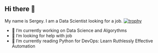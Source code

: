## Hi there 👋
My name is Sergey. I am a Data Scientist looking for a job.
[![trophy](https://github-profile-trophy.vercel.app/?username=ryo-ma&theme=onedark)](https://github.com/ryo-ma/github-profile-trophy)

- 🔭 I’m currently working on Data Science and Algorythms
- 🤔 I’m looking for help with job
- 🌱 I’m currently reading Python for DevOps: Learn Ruthlessly Effective Automation
<!--
**Sergey-Misyura/Sergey-Misyura** is a ✨ _special_ ✨ repository because its `README.md` (this file) appears on your GitHub profile.

Here are some ideas to get you started:

- 🔭 I’m currently working on ...
- 🌱 I’m currently learning ...
- 👯 I’m looking to collaborate on ...
- 🤔 I’m looking for help with ...
- 💬 Ask me about ...
- 📫 How to reach me: ...
- 😄 Pronouns: ...
- ⚡ Fun fact: ...
-->
